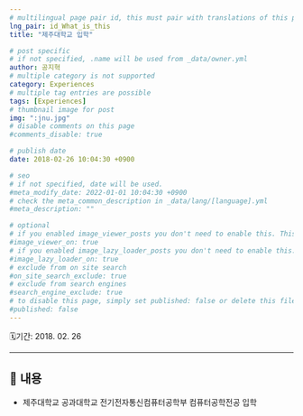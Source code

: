 ```yaml
---
# multilingual page pair id, this must pair with translations of this page. (This name must be unique)
lng_pair: id_What_is_this
title: "제주대학교 입학"

# post specific
# if not specified, .name will be used from _data/owner.yml
author: 공지혁
# multiple category is not supported
category: Experiences
# multiple tag entries are possible
tags: [Experiences]
# thumbnail image for post
img: ":jnu.jpg"
# disable comments on this page
#comments_disable: true

# publish date
date: 2018-02-26 10:04:30 +0900

# seo
# if not specified, date will be used.
#meta_modify_date: 2022-01-01 10:04:30 +0900
# check the meta_common_description in _data/lang/[language].yml
#meta_description: ""

# optional
# if you enabled image_viewer_posts you don't need to enable this. This is only if image_viewer_posts = false
#image_viewer_on: true
# if you enabled image_lazy_loader_posts you don't need to enable this. This is only if image_lazy_loader_posts = false
#image_lazy_loader_on: true
# exclude from on site search
#on_site_search_exclude: true
# exclude from search engines
#search_engine_exclude: true
# to disable this page, simply set published: false or delete this file
#published: false
---
```


🗓️기간: 2018. 02. 26

---

## 📜 내용

- 제주대학교 공과대학교 전기전자통신컴퓨터공학부 컴퓨터공학전공 입학
